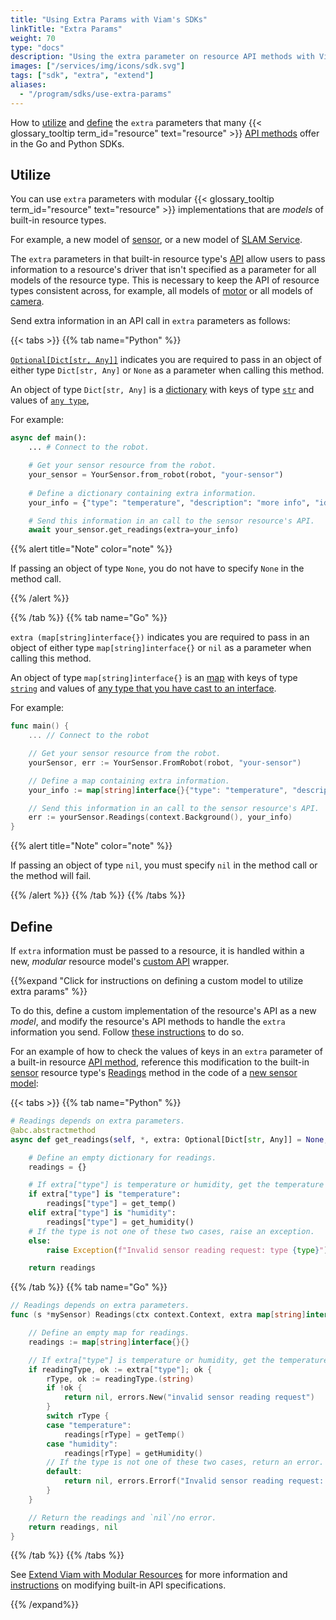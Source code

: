 ```yaml
---
title: "Using Extra Params with Viam's SDKs"
linkTitle: "Extra Params"
weight: 70
type: "docs"
description: "Using the extra parameter on resource API methods with Viam's SDKs."
images: ["/services/img/icons/sdk.svg"]
tags: ["sdk", "extra", "extend"]
aliases:
  - "/program/sdks/use-extra-params"
---
```


How to [utilize](#utilize) and [define](#define) the `extra` parameters that many {{< glossary_tooltip term_id="resource" text="resource" >}} [API methods](/program/apis/) offer in the Go and Python SDKs.

## Utilize

You can use `extra` parameters with modular {{< glossary_tooltip term_id="resource" text="resource" >}} implementations that are *models* of built-in resource types.

For example, a new model of [sensor](/components/sensor/), or a new model of [SLAM Service](/services/slam/).

The `extra` parameters in that built-in resource type's [API](/extend/modular-resources/#apis) allow users to pass information to a resource's driver that isn't specified as a parameter for all models of the resource type.
This is necessary to keep the API of resource types consistent across, for example, all models of [motor](/components/motor/) or all models of [camera](/components/camera/).

Send extra information in an API call in `extra` parameters as follows:

{{< tabs >}}
{{% tab name="Python" %}}

[`Optional[Dict[str, Any]]`](https://docs.python.org/3/library/typing.html#typing.Optional) indicates you are required to pass in an object of either type `Dict[str, Any]` or `None` as a parameter when calling this method.

An object of type `Dict[str, Any]` is a [dictionary](https://docs.python.org/3/tutorial/datastructures.html#dictionaries) with keys of type [`str`](https://docs.python.org/3/library/stdtypes.html#str) and values of [`any type`](https://docs.python.org/3/library/typing.html#typing.Any),

For example:

``` python {class="line-numbers linkable-line-numbers"}
async def main():
    ... # Connect to the robot.

    # Get your sensor resource from the robot.
    your_sensor = YourSensor.from_robot(robot, "your-sensor")
    
    # Define a dictionary containing extra information.
    your_info = {"type": "temperature", "description": "more info", "id": 123}

    # Send this information in an call to the sensor resource's API.
    await your_sensor.get_readings(extra=your_info)
```

{{% alert title="Note" color="note" %}}

If passing an object of type `None`, you do not have to specify `None` in the method call.

{{% /alert %}}

{{% /tab %}}
{{% tab name="Go" %}}

`extra (map[string]interface{})` indicates you are required to pass in an object of either type `map[string]interface{}` or `nil` as a parameter when calling this method.

An object of type `map[string]interface{}` is an [map](https://go.dev/blog/maps) with keys of type [`string`](https://go.dev/blog/strings) and values of [any type that you have cast to an interface](https://jordanorelli.com/post/32665860244/how-to-use-interfaces-in-go).

For example:

```go {class="line-numbers linkable-line-numbers"}
func main() {
    ... // Connect to the robot

    // Get your sensor resource from the robot.
    yourSensor, err := YourSensor.FromRobot(robot, "your-sensor")

    // Define a map containing extra information.
    your_info := map[string]interface{}{"type": "temperature", "description": "more info", "id": 123}

    // Send this information in an call to the sensor resource's API.
    err := yourSensor.Readings(context.Background(), your_info)
}
```

{{% alert title="Note" color="note" %}}

If passing an object of type `nil`, you must specify `nil` in the method call or the method will fail.

{{% /alert %}}
{{% /tab %}}
{{% /tabs %}}

## Define

If `extra` information must be passed to a resource, it is handled within a new, *modular* resource model's [custom API](/extend/modular-resources/#apis) wrapper.

{{%expand "Click for instructions on defining a custom model to utilize extra params" %}}

To do this, define a custom implementation of the resource's API as a new *model*, and modify the resource's API methods to handle the `extra` information you send.
Follow [these instructions](/extend/modular-resources/#code-your-module) to do so.

For an example of how to check the values of keys in an `extra` parameter of a built-in resource [API method](/program/apis/), reference this modification to the built-in [sensor](/components/sensor/) resource type's [Readings](/components/sensor/#readings) method in the code of a [new sensor model](/extend/modular-resources/):

{{< tabs >}}
{{% tab name="Python" %}}

``` python {class="line-numbers linkable-line-numbers"}
# Readings depends on extra parameters.
@abc.abstractmethod
async def get_readings(self, *, extra: Optional[Dict[str, Any]] = None, timeout: Optional[float] = None, **kwargs):

    # Define an empty dictionary for readings.
    readings = {}

    # If extra["type"] is temperature or humidity, get the temperature or humidity from helper functions and return these values as the readings the sensor has provided.
    if extra["type"] is "temperature":
        readings["type"] = get_temp()
    elif extra["type"] is "humidity":
        readings["type"] = get_humidity()
    # If the type is not one of these two cases, raise an exception.
    else: 
        raise Exception(f"Invalid sensor reading request: type {type}")

    return readings
```

{{% /tab %}}
{{% tab name="Go" %}}

```go {class="line-numbers linkable-line-numbers"}
// Readings depends on extra parameters.
func (s *mySensor) Readings(ctx context.Context, extra map[string]interface{}) (map[string]interface{}, error) {

    // Define an empty map for readings.
    readings := map[string]interface{}{}

    // If extra["type"] is temperature or humidity, get the temperature or humidity from helper methods and return these values as the readings the sensor has provided.
    if readingType, ok := extra["type"]; ok {
        rType, ok := readingType.(string)
        if !ok {
            return nil, errors.New("invalid sensor reading request")
        }
        switch rType {
        case "temperature":
            readings[rType] = getTemp()
        case "humidity":
            readings[rType] = getHumidity()
        // If the type is not one of these two cases, return an error.
        default:
            return nil, errors.Errorf("Invalid sensor reading request: type %s", rType)
        }
    }

    // Return the readings and `nil`/no error.
    return readings, nil
}
```

{{% /tab %}}
{{% /tabs %}}

See [Extend Viam with Modular Resources](/extend/modular-resources/) for more information and [instructions](/extend/modular-resources/#use-a-modular-resource-with-your-robot) on modifying built-in API specifications.

{{% /expand%}}
